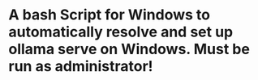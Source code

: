 # A bash Script for Windows to automatically resolve and set up ollama serve on Windows. Must be run as administrator!
